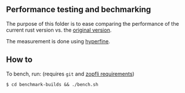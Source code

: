 ## Performance testing and bechmarking

The purpose of this folder is to ease comparing the performance of the current rust version vs. the [original version](https://github.com/google/zopfli/blob/master/README).

The measurement is done using [hyperfine](https://github.com/sharkdp/hyperfine).

## How to

To bench, run: (requires `git` and [zopfli requirements](https://github.com/google/zopfli/blob/master/README))

```
$ cd benchmark-builds && ./bench.sh
```
